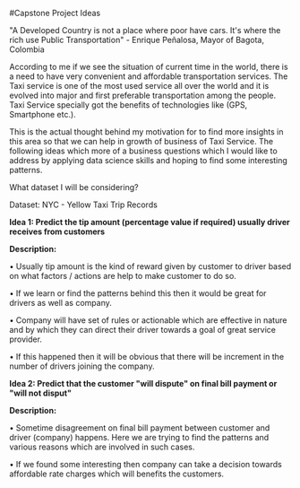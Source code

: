 #Capstone Project Ideas

"A Developed Country is not a place where poor have cars. It's where the rich use Public Transportation"
                    -  Enrique Peñalosa, Mayor of Bagota, Colombia
                    
According to me if we see the situation of current time in the world, there is a need to have very convenient and affordable transportation services. The Taxi service is one of the most used service all over the world and it is evolved into major and first preferable transportation among the people. Taxi Service specially got the benefits of technologies like (GPS, Smartphone etc.).

This is the actual thought behind my motivation for to find more insights in this area so that we can help in growth of business of Taxi Service. The following ideas which more of a business questions which I would like to address by applying data science skills and hoping to find some interesting patterns.


What dataset I will be considering?

Dataset: NYC - Yellow Taxi Trip Records

<b>Idea 1: Predict the tip amount (percentage value if required) usually driver receives from customers</b>

<b>Description:</b>

•	Usually tip amount is the kind of reward given by customer to driver based on what factors / actions are help to make customer to do so.

•	If we learn or find the patterns behind this then it would be great for drivers as well as company.

•	Company will have set of rules or actionable which are effective in nature and by which they can direct their driver towards a goal of great service provider.

•	If this happened then it will be obvious that there will be increment in the number of drivers joining the company.

<b>Idea 2: Predict that the customer "will dispute" on final bill payment or "will not disput"</b>

<b>Description:</b>

•	Sometime disagreement on final bill payment between customer and driver (company) happens. Here we are trying to find the patterns and various reasons which are involved in such cases.

•	If we found some interesting then company can take a decision towards affordable rate charges which will benefits the customers.

